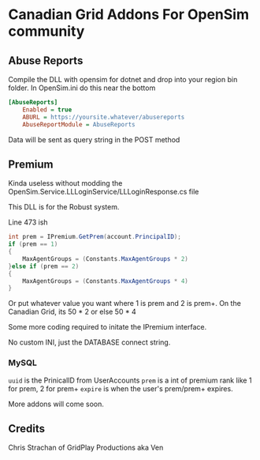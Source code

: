 # Canadian Grid Addons For OpenSim community

## Abuse Reports
Compile the DLL with opensim for dotnet and drop into your region bin folder.
In OpenSim.ini do this near the bottom
```ini
[AbuseReports]
    Enabled = true
    ABURL = https://yoursite.whatever/abusereports
    AbuseReportModule = AbuseReports
```
Data will be sent as query string in the POST method

## Premium
Kinda useless without modding the OpenSim.Service.LLLoginService/LLLoginResponse.cs file

This DLL is for the Robust system.

Line 473 ish
```cs
int prem = IPremium.GetPrem(account.PrincipalID);
if (prem == 1)
{
	MaxAgentGroups = (Constants.MaxAgentGroups * 2)
}else if (prem == 2)
{
	MaxAgentGroups = (Constants.MaxAgentGroups * 4)
}
```
Or put whatever value you want where 1 is prem and 2 is prem+. On the Canadian Grid, its 50 * 2 or else 50 * 4

Some more coding required to initate the IPremium interface.

No custom INI, just the DATABASE connect string.

### MySQL
`uuid` is the PrinicalID from UserAccounts
`prem` is a int of premium rank like 1 for prem, 2 for prem+
`expire` is when the user's prem/prem+ expires.


More addons will come soon.

## Credits
Chris Strachan of GridPlay Productions aka Ven
